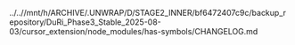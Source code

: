 ../..//mnt/h/ARCHIVE/.UNWRAP/D/STAGE2_INNER/bf6472407c9c/backup_repository/DuRi_Phase3_Stable_2025-08-03/cursor_extension/node_modules/has-symbols/CHANGELOG.md